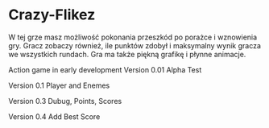 # Crazy-Flikez
W tej grze masz możliwość pokonania przeszkód po porażce i wznowienia gry. Gracz zobaczy również, ile punktów zdobył i maksymalny wynik gracza we wszystkich rundach. Gra ma także piękną grafikę i płynne animacje.

Action game in early development
Version 0.01 Alpha Test

Version 0.1 Player and Enemes

Version 0.3 Dubug, Points, Scores

Version 0.4 Add Best Score

